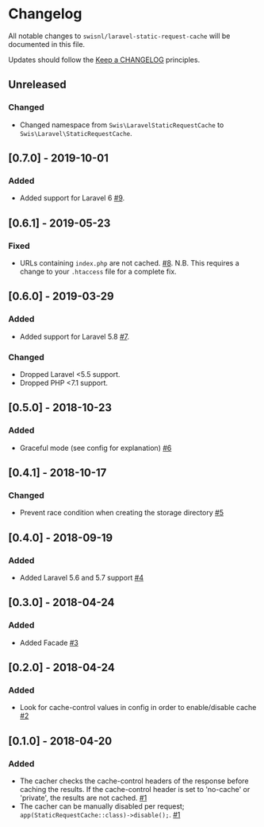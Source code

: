 # Changelog

All notable changes to `swisnl/laravel-static-request-cache` will be documented in this file.

Updates should follow the [Keep a CHANGELOG](http://keepachangelog.com/) principles.

## Unreleased

### Changed
* Changed namespace from `Swis\LaravelStaticRequestCache` to `Swis\Laravel\StaticRequestCache`.

## [0.7.0] - 2019-10-01

### Added
* Added support for Laravel 6 [#9](https://github.com/swisnl/laravel-static-request-cache/pull/9).

## [0.6.1] - 2019-05-23

### Fixed
* URLs containing `index.php` are not cached. [#8](https://github.com/swisnl/laravel-static-request-cache/pull/8).
N.B. This requires a change to your `.htaccess` file for a complete fix.

## [0.6.0] - 2019-03-29

### Added
* Added support for Laravel 5.8 [#7](https://github.com/swisnl/laravel-static-request-cache/pull/7).

### Changed
* Dropped Laravel <5.5 support.
* Dropped PHP <7.1 support.

## [0.5.0] - 2018-10-23

### Added

* Graceful mode (see config for explanation) [#6](https://github.com/swisnl/laravel-static-request-cache/pull/6)

## [0.4.1] - 2018-10-17

### Changed

* Prevent race condition when creating the storage directory [#5](https://github.com/swisnl/laravel-static-request-cache/pull/5)

## [0.4.0] - 2018-09-19

### Added

* Added Laravel 5.6 and 5.7 support [#4](https://github.com/swisnl/laravel-static-request-cache/pull/4)

## [0.3.0] - 2018-04-24

### Added

* Added Facade [#3](https://github.com/swisnl/laravel-static-request-cache/pull/3)

## [0.2.0] - 2018-04-24

### Added

* Look for cache-control values in config in order to enable/disable cache [#2](https://github.com/swisnl/laravel-static-request-cache/pull/2)

## [0.1.0] - 2018-04-20

### Added

* The cacher checks the cache-control headers of the response before caching the results. If the cache-control header is set to 'no-cache' or 'private', the results are not cached. [#1](https://github.com/swisnl/laravel-static-request-cache/pull/1) 
* The cacher can be manually disabled per request; ``app(StaticRequestCache::class)->disable();``. [#1](https://github.com/swisnl/laravel-static-request-cache/pull/1) 
